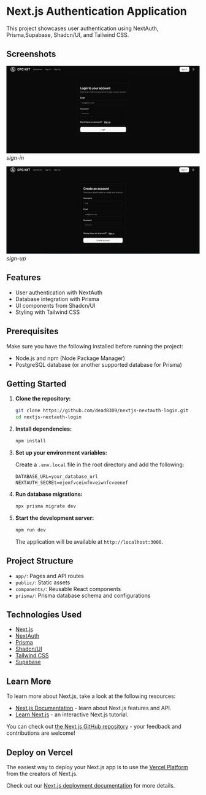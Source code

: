 # Next.js Authentication Application

This project showcases user authentication using NextAuth, Prisma,Supabase, Shadcn/UI, and Tailwind CSS.

## Screenshots

![Screenshot 1](screenshots/screenshot-1.png)
*sign-in*

![Screenshot 2](screenshots/screenshot-2.png)
*sign-up*

## Features

- User authentication with NextAuth
- Database integration with Prisma
- UI components from Shadcn/UI
- Styling with Tailwind CSS

## Prerequisites

Make sure you have the following installed before running the project:

- Node.js and npm (Node Package Manager)
- PostgreSQL database (or another supported database for Prisma)

## Getting Started

1. **Clone the repository:**

    ```bash
    git clone https://github.com/dead8309/nextjs-nextauth-login.git
    cd nextjs-nextauth-login
    ```

2. **Install dependencies:**

    ```bash
    npm install
    ```

3. **Set up your environment variables:**

    Create a `.env.local` file in the root directory and add the following:

    ```env
    DATABASE_URL=your_database_url
    NEXTAUTH_SECREt=ejenfvceiwfnveiwnfcveenef
    ```

4. **Run database migrations:**

    ```bash
    npx prisma migrate dev
    ```

5. **Start the development server:**

    ```bash
    npm run dev
    ```

    The application will be available at `http://localhost:3000`.

## Project Structure

- `app/`: Pages and API routes
- `public/`: Static assets
- `components/`: Reusable React components
- `prisma/`: Prisma database schema and configurations

## Technologies Used

- [Next.js](https://nextjs.org/)
- [NextAuth](https://next-auth.js.org/)
- [Prisma](https://www.prisma.io/)
- [Shadcn/UI](https://github.com/shadcn/ui)
- [Tailwind CSS](https://tailwindcss.com/)
- [Supabase](https://supabase.io/)


## Learn More

To learn more about Next.js, take a look at the following resources:

- [Next.js Documentation](https://nextjs.org/docs) - learn about Next.js features and API.
- [Learn Next.js](https://nextjs.org/learn) - an interactive Next.js tutorial.

You can check out [the Next.js GitHub repository](https://github.com/vercel/next.js/) - your feedback and contributions are welcome!

## Deploy on Vercel

The easiest way to deploy your Next.js app is to use the [Vercel Platform](https://vercel.com/new?utm_medium=default-template&filter=next.js&utm_source=create-next-app&utm_campaign=create-next-app-readme) from the creators of Next.js.

Check out our [Next.js deployment documentation](https://nextjs.org/docs/deployment) for more details.